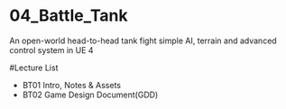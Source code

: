 # 04_Battle_Tank
An open-world head-to-head tank fight simple AI, terrain and advanced control system in UE 4

#Lecture List
* BT01 Intro, Notes & Assets 
* BT02 Game Design Document(GDD) 
